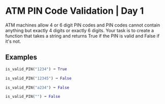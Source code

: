 # ATM PIN Code Validation | Day 1

ATM machines allow 4 or 6 digit PIN codes and PIN codes cannot contain anything but exactly 4 digits or exactly 6 digits. Your task is to create a function that takes a string and returns True if the PIN is valid and False if it's not.

## Examples
```py
is_valid_PIN("1234") ➞ True

is_valid_PIN("12345") ➞ False

is_valid_PIN("a234") ➞ False

is_valid_PIN("") ➞ False
```
 
